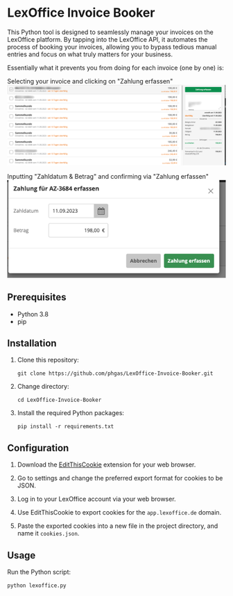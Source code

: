# LexOffice Invoice Booker

This Python tool is designed to seamlessly manage your invoices on the LexOffice platform. 
By tapping into the LexOffice API, it automates the process of booking your invoices, allowing you to bypass tedious manual entries and focus on what truly matters for your business.

Essentially what it prevents you from doing for each invoice (one by one) is:

Selecting your invoice and clicking on "Zahlung erfassen" 
![image_1](images/image_1.png)

Inputting "Zahldatum & Betrag" and confirming via "Zahlung erfassen"           
![image_2](images/image_2.png)

## Prerequisites

- Python 3.8
- pip

## Installation

1. Clone this repository:
    ```
    git clone https://github.com/phgas/LexOffice-Invoice-Booker.git
    ```
    
2. Change directory:
    ```
    cd LexOffice-Invoice-Booker
    ```
    
3. Install the required Python packages:
    ```
    pip install -r requirements.txt
    ```

## Configuration

1. Download the [EditThisCookie](https://chrome.google.com/webstore/detail/editthiscookie/fngmhnnpilhplaeedifhccceomclgfbg) extension for your web browser.

2. Go to settings and change the preferred export format for cookies to be JSON.

3. Log in to your LexOffice account via your web browser.

4. Use EditThisCookie to export cookies for the `app.lexoffice.de` domain. 

5. Paste the exported cookies into a new file in the project directory, and name it `cookies.json`.

## Usage

Run the Python script:

```bash
python lexoffice.py
